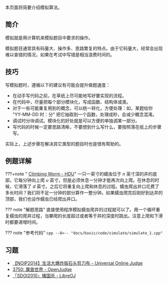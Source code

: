 本页面将简要介绍模拟算法。

## 简介

模拟就是用计算机来模拟题目中要求的操作。

模拟题目通常具有码量大、操作多、思路繁复的特点。由于它码量大，经常会出现难以查错的情况，如果在考试中写错是相当浪费时间的。

## 技巧

写模拟题时，遵循以下的建议有可能会提升做题速度：

- 在动手写代码之前，在草纸上尽可能地写好要实现的流程。
- 在代码中，尽量把每个部分模块化，写成函数、结构体或类。
- 对于一些可能重复用到的概念，可以统一转化，方便处理：如，某题给你 "YY-MM-DD 时：分" 把它抽取到一个函数，处理成秒，会减少概念混淆。
- 调试时分块调试。模块化的好处就是可以方便的单独调某一部分。
- 写代码的时候一定要思路清晰，不要想到什么写什么，要按照落在纸上的步骤写。

实际上，上述步骤在解决其它类型的题目时也是很有帮助的。

## 例题详解

???+note " [Climbing Worm - HDU](https://vjudge.net/problem/HDU-1049)"
    一只一英寸的蠕虫位于 $n$ 英寸深的井的底部。它每分钟向上爬 $u$ 英寸，但是必须休息一分钟才能再次向上爬。在休息的时候，它滑落了 $d$ 英寸。之后它将重复向上爬和休息的过程。蠕虫爬出井口花费了多长时间？我们将不足一分钟的部分算作一整分钟。如果蠕虫爬完后刚好到达井的顶部，我们也设作蠕虫已经爬出井口。

??? note "解题思路"
    直接使用程序模拟蠕虫爬井的过程就可以了。用一个循环重复蠕虫的爬井过程，当攀爬的长度超过或者等于井的深度时跳出。注意上爬和下滑时都要递增时间。

??? note "参考代码"
    ```cpp
    --8<-- "docs/basic/code/simulate/simulate_1.cpp"
    ```

## 习题

- [【NOIP2014】生活大爆炸版石头剪刀布 - Universal Online Judge](https://uoj.ac/problem/15)
- [3750: 魔兽世界 - OpenJudge](http://bailian.openjudge.cn/practice/3750/)
- [「SDOI2010」猪国杀 - LibreOJ](https://loj.ac/problem/2885)
